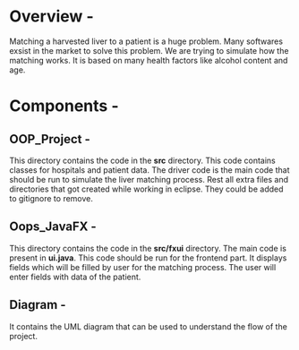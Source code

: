 # Overview - 
Matching a harvested liver to a patient is a huge problem. Many softwares exsist in the market to solve this problem.
We are trying to simulate how the matching works. It is based on many health factors like alcohol content and age.

# Components - 
## OOP_Project - 
This directory contains the code in the **src** directory. This code contains classes for hospitals and patient data.
The driver code is the main code that should be run to simulate the liver matching process. Rest all extra files and directories that got created while working in eclipse.
They could be added to gitignore to remove.

## Oops_JavaFX - 
This directory contains the code in the **src/fxui** directory. The main code is present in **ui.java**. This code should be run for the frontend part.
It displays fields which will be filled by user for the matching process. The user will enter fields with data of the patient.

## Diagram - 
It contains the UML diagram that can be used to understand the flow of the project.

